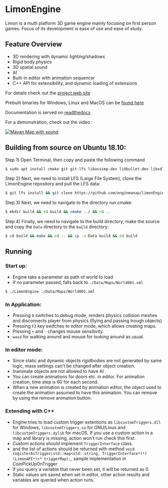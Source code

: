 # LimonEngine

Limon is a multi platform 3D game engine mainly focusing on first person games. Focus of its development is ease of use and ease of study. 

## Feature Overview

- 3D rendering with dynamic lighting/shadows
- Rigid body physics
- 3D spatial sound
- AI
- Built-in editor with animation sequencer
- C++ API for extensibility, and dynamic loading of extensions

For details check out the [project web site](http://enginmanap.github.io/limonEngine/status.html)

Prebuilt binaries for Windows, Linux and MacOS can be [found here](https://github.com/enginmanap/limonEngine/releases)

Documentation is served on [readthedocs](https://limonengine.readthedocs.io/en/latest/)

For a demonstration, check out the video :

[![Mayan Map with sound](http://img.youtube.com/vi/1OHS3TJ1q6o/0.jpg)](http://www.youtube.com/watch?v=1OHS3TJ1q6o)

## Building from source on Ubuntu 18.10:

Step 1) Open Terminal, then copy and paste the following command
```bash
$ sudo apt install cmake git git-lfs libassimp-dev libbullet-dev libsdl2-dev libsdl2-image-dev libfreetype6-dev libtinyxml2-dev libglew-dev build-essential libglm-dev libtinyxml2-dev
```
Step 2) Next, we need to install LFS (Large File System), clone the LimonEngine repository and pull the LFS data:
```bash
$ git lfs install && git clone https://github.com/enginmanap/limonEngine.git && cd limonEngine && git lfs pull
```
Step 3) Next, we need to navigate to the directory run cmake:
```bash
$ mkdir build && cd build && cmake ../ && cd ..
```
Step 4) Finally, we need to navigate to the build directory, make the source and copy the `Data` directory to the `build` directory:
```bash
$ cd build && make && cd .. && cp -a Data build && cd build
```

## Running

### Start up: 
- Engine take a parameter as path of world to load
- If no parameter passed, falls back to `./Data/Maps/World001.xml`
```bash
$ ./LimonEngine ./Data/Maps/World001.xml
```

### In Application:
- Pressing `0` switches to debug mode, renders physics collision meshes and disconnects player from physics (flying and passing trough objects)
- Pressing `F2` key switches to editor mode, which allows creating maps.
- Pressing `+` and `-` changes mouse sensitivity.
- `wasd` for walking around and mouse for looking around as usual.

### In editor mode:
- Since static and dynamic objects rigidbodies are not generated by same logic, mass settings can't be changed after object creation.
- Inanimate objects are not allowed to have AI
- You can create animations for doors etc. in editor. For animation creation, time step is 60 for each second.
- When a new animation is created by animation editor, the object used to create the animation assumed to have this animation. You can remove by using the remove animation button.

### Extending with C++
- Engine tries to load custom trigger extentions as `libcustomTriggers.dll` for Windows, `libcustomTriggers.so` for GNU/Linux and `libcustomTriggers.dylib` for macOS. If you use a custom action in a map and library is missing, action won't run check this first.
- Custom actions should implement `TriggerInterface` class.
- and the list of actions should be returned with method `void registerAsTrigger(std::map<std::string, TriggerInterface*(*)(LimonAPI*)>* triggerMap);`, sample implementation in CoinPickUpOnTrigger
- If you query a variable that never been set, it will be returned as 0.
- Static values are saved when set in editor, other action results and variables are queried when action runs.
